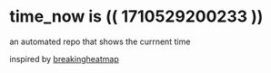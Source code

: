 # time_now is (( 1710529200233 ))

an automated repo that shows the currnent time

inspired by [breakingheatmap](https://github.com/breakingheatmap/breakingheatmap)